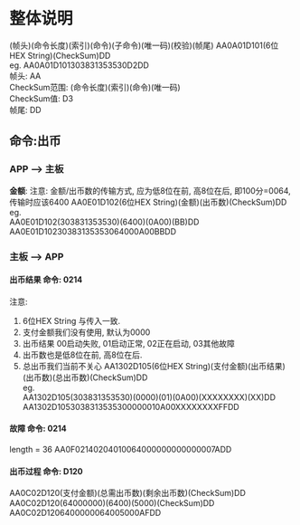 # 整体说明
(帧头)(命令长度)(索引)(命令)(子命令)(唯一码)(校验)(帧尾)
AA0A01D101(6位HEX String)(CheckSum)DD\
eg. AA0A01D101303831353530D2DD\
帧头: AA\
CheckSum范围: (命令长度)(索引)(命令)(唯一码)\
CheckSum值: D3\
帧尾: DD

## 命令:出币
### APP --> 主板
**金额**: 
注意: 金额/出币数的传输方式, 应为低8位在前, 高8位在后, 即100分=0064, 传输时应该6400
AA0E01D102(6位HEX String)(金额)(出币数)(CheckSum)DD\
eg. \
AA0E01D102(303831353530)(6400)(0A00)(BB)DD\
AA0E01D10230383135353064000A00BBDD

### 主板 --> APP

#### 出币结果 命令: 0214
注意:  
1. 6位HEX String 与传入一致.
2. 支付金额我们没有使用, 默认为0000
3. 出币结果 00启动失败, 01启动正常, 02正在启动, 03其他故障
4. 出币数也是低8位在前, 高8位在后.
5. 总出币我们当前不关心
AA1302D105(6位HEX String)(支付金额)(出币结果)(出币数)(总出币数)(CheckSum)DD\
eg. \
AA1302D105(303831353530)(0000)(01)(0A00)(XXXXXXXX)(XX)DD\
AA1302D1053038313535300000010A00XXXXXXXXFFDD

#### 故障 命令: 0214
length = 36
AA0F02140204010064000000000000007ADD

#### 出币过程 命令: D120
AA0C02D120(支付金额)(总需出币数)(剩余出币数)(CheckSum)DD\
AA0C02D120(64000000)(6400)(5000)(CheckSum)DD\
AA0C02D1206400000064005000AFDD
